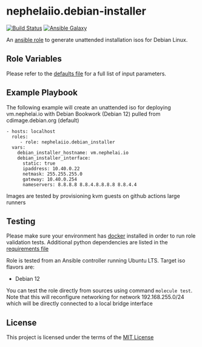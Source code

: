 # nephelaiio.debian-installer

[![Build Status](https://github.com/nephelaiio/ansible-role-debian-installer/workflows/CI/badge.svg)](https://github.com/nephelaiio/ansible-role-debian-installer/actions)
[![Ansible Galaxy](http://img.shields.io/badge/ansible--galaxy-nephelaiio.debian-installer-blue.svg)](https://galaxy.ansible.com/nephelaiio/debian-installer/)

An [ansible role](https://galaxy.ansible.com/nephelaiio/debian-installer) to generate unattended installation isos for Debian Linux.

## Role Variables

Please refer to the [defaults file](/defaults/main.yml) for a full list of input parameters.

## Example Playbook

The following example will create an unattended iso for deploying vm.nephelai.io with Debian Bookwork (Debian 12) pulled from cdimage.debian.org (default)

```
- hosts: localhost
  roles:
     - role: nephelaiio.debian_installer
  vars:
    debian_installer_hostname: vm.nephelai.io
    debian_installer_interface:
      static: true
      ipaddress: 10.40.0.22
      netmask: 255.255.255.0
      gateway: 10.40.0.254
      nameservers: 8.8.8.8 8.8.4.8.8.8.8 8.8.4.4
```

Images are tested by provisioning kvm guests on github actions large runners

## Testing

Please make sure your environment has [docker](https://www.docker.com) installed in order to run role validation tests. Additional python dependencies are listed in the [requirements file](/requirements.txt)

Role is tested from an Ansible controller running Ubuntu LTS. Target iso flavors are:
  * Debian 12

You can test the role directly from sources using command ` molecule test `. Note that this will reconfigure networking for network 192.168.255.0/24 which will be directly connected to a local bridge interface

## License

This project is licensed under the terms of the [MIT License](/LICENSE)

